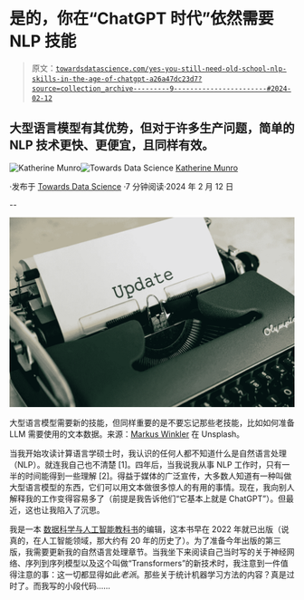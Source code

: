 # 是的，你在“ChatGPT 时代”依然需要 NLP 技能

> 原文：[`towardsdatascience.com/yes-you-still-need-old-school-nlp-skills-in-the-age-of-chatgpt-a26a47dc23d7?source=collection_archive---------9-----------------------#2024-02-12`](https://towardsdatascience.com/yes-you-still-need-old-school-nlp-skills-in-the-age-of-chatgpt-a26a47dc23d7?source=collection_archive---------9-----------------------#2024-02-12)

## 大型语言模型有其优势，但对于许多生产问题，简单的 NLP 技术更快、更便宜，且同样有效。

[](https://katherineamunro.medium.com/?source=post_page---byline--a26a47dc23d7--------------------------------)![Katherine Munro](https://katherineamunro.medium.com/?source=post_page---byline--a26a47dc23d7--------------------------------)[](https://towardsdatascience.com/?source=post_page---byline--a26a47dc23d7--------------------------------)![Towards Data Science](https://towardsdatascience.com/?source=post_page---byline--a26a47dc23d7--------------------------------) [Katherine Munro](https://katherineamunro.medium.com/?source=post_page---byline--a26a47dc23d7--------------------------------)

·发布于 [Towards Data Science](https://towardsdatascience.com/?source=post_page---byline--a26a47dc23d7--------------------------------) ·7 分钟阅读·2024 年 2 月 12 日

--

![](img/c75fdc1a480c2d310bb9cfb150c6ca97.png)

大型语言模型需要新的技能，但同样重要的是不要忘记那些老技能，比如如何准备 LLM 需要使用的文本数据。来源：[Markus Winkler](https://unsplash.com/@markuswinkler) 在 Unsplash。

当我开始攻读计算语言学硕士时，我认识的任何人都不知道什么是自然语言处理（NLP）。就连我自己也不清楚 [1]。四年后，当我说我从事 NLP 工作时，只有一半的时间能得到一些理解 [2]。得益于媒体的广泛宣传，大多数人知道有一种叫做大型语言模型的东西，它们可以用文本做很多惊人的有用的事情。现在，我向别人解释我的工作变得容易多了（前提是我告诉他们“它基本上就是 ChatGPT”）。但最近，这也让我陷入了沉思。

我是一本 [数据科学与人工智能教科书](https://www.amazon.com/Handbook-Data-Science-AI-Analytics/dp/1569908869)的编辑，这本书早在 2022 年就已出版（说真的，在人工智能领域，那大约有 20 年的历史了）。为了准备今年出版的第三版，我需要更新我的自然语言处理章节。当我坐下来阅读自己当时写的关于神经网络、序列到序列模型以及这个叫做“Transformers”的新技术时，我注意到一件值得注意的事：这一切都显得如此*老派*。那些关于统计机器学习方法的内容？真是过时了。而我写的小段代码……
